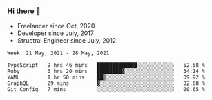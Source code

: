 ### Hi there 👋

- Freelancer since Oct, 2020
- Developer since July, 2017
- Structral Engineer since July, 2012

<!--START_SECTION:waka-->
```text
Week: 21 May, 2021 - 28 May, 2021

TypeScript   9 hrs 46 mins   █████████████░░░░░░░░░░░░   52.58 % 
Ruby         6 hrs 20 mins   ████████▓░░░░░░░░░░░░░░░░   34.14 % 
YAML         1 hr 50 mins    ██▒░░░░░░░░░░░░░░░░░░░░░░   09.92 % 
GraphQL      29 mins         ▓░░░░░░░░░░░░░░░░░░░░░░░░   02.68 % 
Git Config   7 mins          ░░░░░░░░░░░░░░░░░░░░░░░░░   00.65 % 
```
<!--END_SECTION:waka-->
